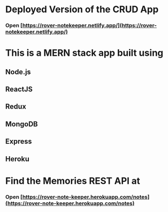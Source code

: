 # Deployed Version of the CRUD App
### Open [https://rover-notekeeper.netlify.app/](https://rover-notekeeper.netlify.app/)

# This is a MERN stack app built using 

## Node.js
## ReactJS
## Redux
## MongoDB
## Express
## Heroku

# Find the Memories REST API at 
### Open [https://rover-note-keeper.herokuapp.com/notes](https://rover-note-keeper.herokuapp.com/notes)


